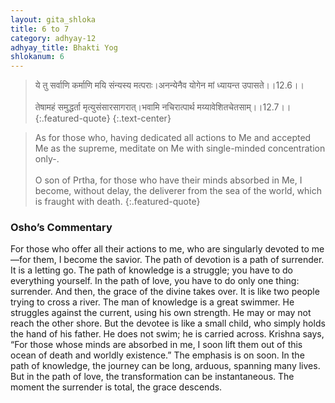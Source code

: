```yaml
---
layout: gita_shloka
title: 6 to 7
category: adhyay-12
adhyay_title: Bhakti Yog
shlokanum: 6
---
```


> ये तु सर्वाणि कर्माणि मयि संन्यस्य मत्पराः।अनन्येनैव योगेन मां ध्यायन्त उपासते।।12.6।।<br><br>तेषामहं समुद्धर्ता मृत्युसंसारसागरात्।भवामि नचिरात्पार्थ मय्यावेशितचेतसाम्।।12.7।।
{:.featured-quote} 
{:.text-center}

> As for those who, having dedicated all actions to Me and accepted Me as the supreme, meditate on Me with single-minded concentration only-.<br><br>O son of Prtha, for those who have their minds absorbed in Me, I become, without delay, the deliverer from the sea of the world, which is fraught with death.
{:.featured-quote}

### Osho’s Commentary
For those who offer all their actions to me, who are singularly devoted to me—for them, I become the savior.
The path of devotion is a path of surrender. It is a letting go. The path of knowledge is a struggle; you have to do everything yourself. In the path of love, you have to do only one thing: surrender. And then, the grace of the divine takes over.
It is like two people trying to cross a river. The man of knowledge is a great swimmer. He struggles against the current, using his own strength. He may or may not reach the other shore. But the devotee is like a small child, who simply holds the hand of his father. He does not swim; he is carried across.
Krishna says, “For those whose minds are absorbed in me, I soon lift them out of this ocean of death and worldly existence.” The emphasis is on soon. In the path of knowledge, the journey can be long, arduous, spanning many lives. But in the path of love, the transformation can be instantaneous. The moment the surrender is total, the grace descends.
